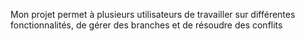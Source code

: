 Mon projet permet à plusieurs utilisateurs de travailler sur différentes fonctionnalités, de gérer des branches et de résoudre des conflits  